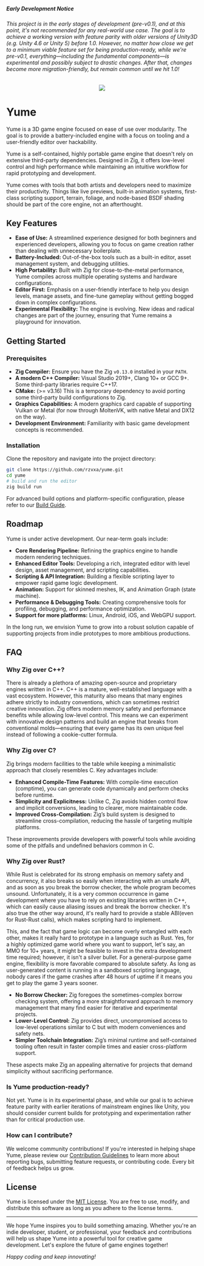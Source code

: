 ##### Early Development Notice  
###### This project is in the early stages of development (pre-v0.1), and at this point, it's not recommended for any real-world use case. The goal is to achieve a working version with feature parity with older versions of Unity3D (e.g. Unity 4.6 or Unity 5) before 1.0. However, no matter how close we get to a minimum viable feature set for being production-ready, while we're pre-v0.1, everything—including the fundamental components—is experimental and possibly subject to drastic changes. After that, changes become more migration-friendly, but remain common until we hit 1.0!

<p align="center">
    <img src="https://github.com/user-attachments/assets/c5b8919b-9290-4fa6-93d4-67daeddfd294" />
</p>

# Yume

Yume is a 3D game engine focused on ease of use over modularity. The goal is to provide a battery-included engine with a focus on tooling and a user-friendly editor over hackability.

Yume is a self-contained, highly portable game engine that doesn't rely on extensive third-party dependencies. Designed in Zig, it offers low-level control and high performance while maintaining an intuitive workflow for rapid prototyping and development.

Yume comes with tools that both artists and developers need to maximize their productivity. Things like live previews, built-in animation systems, first-class scripting support, terrain, foliage, and node-based BSDF shading should be part of the core engine, not an afterthought.

## Key Features

- **Ease of Use:** A streamlined experience designed for both beginners and experienced developers, allowing you to focus on game creation rather than dealing with unnecessary boilerplate.
- **Battery-Included:** Out-of-the-box tools such as a built-in editor, asset management system, and debugging utilities.
- **High Portability:** Built with Zig for close-to-the-metal performance, Yume compiles across multiple operating systems and hardware configurations.
- **Editor First:** Emphasis on a user-friendly interface to help you design levels, manage assets, and fine-tune gameplay without getting bogged down in complex configurations.
- **Experimental Flexibility:** The engine is evolving. New ideas and radical changes are part of the journey, ensuring that Yume remains a playground for innovation.

## Getting Started

### Prerequisites

- **Zig Compiler:** Ensure you have the Zig `v0.13.0` installed in your `PATH`.
- **A modern C++ Compiler:** Visual Studio 2019+, Clang 10+ or GCC 9+. Some third-party libraries require C++17.
- **CMake:** (>= v3.16) This is a temporary dependency to avoid porting some third-party build configurations to Zig.
- **Graphics Capabilities:** A modern graphics card capable of supporting Vulkan or Metal (for now through MoltenVK, with native Metal and DX12 on the way).
- **Development Environment:** Familiarity with basic game development concepts is recommended.

### Installation

Clone the repository and navigate into the project directory:

```bash
git clone https://github.com/rzvxa/yume.git
cd yume
# build and run the editor
zig build run
```

For advanced build options and platform-specific configuration, please refer to our [Build Guide](docs/BUILD.md).

## Roadmap

Yume is under active development. Our near-term goals include:

- **Core Rendering Pipeline:** Refining the graphics engine to handle modern rendering techniques.
- **Enhanced Editor Tools:** Developing a rich, integrated editor with level design, asset management, and scripting capabilities.
- **Scripting & API Integration:** Building a flexible scripting layer to empower rapid game logic development.
- **Animation:** Support for skinned meshes, IK, and Animation Graph (state machine).
- **Performance & Debugging Tools:** Creating comprehensive tools for profiling, debugging, and performance optimization.
- **Support for more platforms:** Linux, Android, iOS, and WebGPU support.

In the long run, we envision Yume to grow into a robust solution capable of supporting projects from indie prototypes to more ambitious productions.

## FAQ

### Why Zig over C++?

There is already a plethora of amazing open-source and proprietary engines written in C++. C++ is a mature, well-established language with a vast ecosystem. However, this maturity also means that many engines adhere strictly to industry conventions, which can sometimes restrict creative innovation. Zig offers modern memory safety and performance benefits while allowing low-level control. This means we can experiment with innovative design patterns and build an engine that breaks from conventional molds—ensuring that every game has its own unique feel instead of following a cookie-cutter formula.

### Why Zig over C?

Zig brings modern facilities to the table while keeping a minimalistic approach that closely resembles C. Key advantages include:
- **Enhanced Compile-Time Features:** With compile-time execution (comptime), you can generate code dynamically and perform checks before runtime.
- **Simplicity and Explicitness:** Unlike C, Zig avoids hidden control flow and implicit conversions, leading to clearer, more maintainable code.
- **Improved Cross-Compilation:** Zig’s build system is designed to streamline cross-compilation, reducing the hassle of targeting multiple platforms.

These improvements provide developers with powerful tools while avoiding some of the pitfalls and undefined behaviors common in C.

### Why Zig over Rust?

While Rust is celebrated for its strong emphasis on memory safety and concurrency, it also breaks so easily when interacting with an unsafe API, and as soon as you break the borrow checker, the whole program becomes unsound. Unfortunately, it is a very common occurrence in game development where you have to rely on existing libraries written in C++, which can easily cause aliasing issues and break the borrow checker. It's also true the other way around, it's really hard to provide a stable ABI(even for Rust-Rust calls), which makes scripting hard to implement.

This, and the fact that game logic can become overly entangled with each other, makes it really hard to prototype in a language such as Rust. Yes, for a highly optimized game world where you want to support, let's say, an MMO for 10+ years, it might be feasible to invest in the extra development time required; however, it isn't a silver bullet. For a general-purpose game engine, flexibility is more favorable compared to absolute safety. As long as user-generated content is running in a sandboxed scripting language, nobody cares if the game crashes after 48 hours of uptime if it means you get to play the game 3 years sooner.

- **No Borrow Checker:** Zig foregoes the sometimes-complex borrow checking system, offering a more straightforward approach to memory management that many find easier for iterative and experimental projects.
- **Lower-Level Control:** Zig provides direct, uncompromised access to low-level operations similar to C but with modern conveniences and safety nets.
- **Simpler Toolchain Integration:** Zig’s minimal runtime and self-contained tooling often result in faster compile times and easier cross-platform support.

These aspects make Zig an appealing alternative for projects that demand simplicity without sacrificing performance.

### Is Yume production-ready?

Not yet. Yume is in its experimental phase, and while our goal is to achieve feature parity with earlier iterations of mainstream engines like Unity, you should consider current builds for prototyping and experimentation rather than for critical production use.

### How can I contribute?

We welcome community contributions! If you're interested in helping shape Yume, please review our [Contribution Guidelines](CONTRIBUTING.md) to learn more about reporting bugs, submitting feature requests, or contributing code. Every bit of feedback helps us grow.

## License

Yume is licensed under the [MIT License](LICENSE). You are free to use, modify, and distribute this software as long as you adhere to the license terms.

---

We hope Yume inspires you to build something amazing. Whether you're an indie developer, student, or professional, your feedback and contributions will help us shape Yume into a powerful tool for creative game development. Let's explore the future of game engines together!

*Happy coding and keep innovating!*
